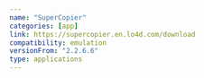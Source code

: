 ```yaml
---
name: "SuperCopier"
categories: [app]
link: https://supercopier.en.lo4d.com/download
compatibility: emulation
versionFrom: "2.2.6.6"
type: applications
---
```


